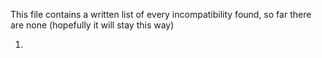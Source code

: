 This file contains a written list of every incompatibility found, so far there are none (hopefully it will stay this way)

1. 
